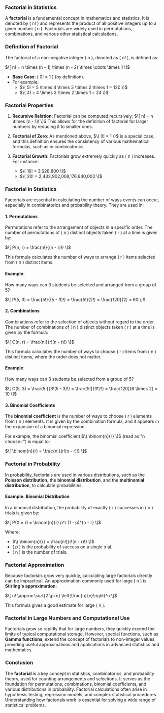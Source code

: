 ### **Factorial in Statistics**

A **factorial** is a fundamental concept in mathematics and statistics. It is denoted by \( n! \) and represents the product of all positive integers up to a given number \( n \). Factorials are widely used in permutations, combinations, and various other statistical calculations.

### **Definition of Factorial**

The factorial of a non-negative integer \( n \), denoted as \( n! \), is defined as:

$\[
n! = n \times (n - 1) \times (n - 2) \times \cdots \times 1
\]$

- **Base Case**: \( 0! = 1 \) (by definition).
- For example:
  - $\( 5! = 5 \times 4 \times 3 \times 2 \times 1 = 120 \)$
  - $\( 4! = 4 \times 3 \times 2 \times 1 = 24 \)$

### **Factorial Properties**

1. **Recursive Relation**: Factorial can be computed recursively:
   $\[
   n! = n \times (n - 1)!
   \]$
   This allows for the definition of factorial for larger numbers by reducing it to smaller ones.

2. **Factorial of Zero**: As mentioned above, $\( 0! = 1 \)$ is a special case, and this definition ensures the consistency of various mathematical formulas, such as in combinatorics.

3. **Factorial Growth**: Factorials grow extremely quickly as \( n \) increases. For instance:
   - $\( 10! = 3,628,800 \)$
   - $\( 20! = 2,432,902,008,176,640,000 \)$

### **Factorial in Statistics**

Factorials are essential in calculating the number of ways events can occur, especially in combinatorics and probability theory. They are used in:

#### **1. Permutations**

Permutations refer to the arrangement of objects in a specific order. The number of permutations of \( n \) distinct objects taken \( r \) at a time is given by:

$\[
P(n, r) = \frac{n!}{(n - r)!}
\]$

This formula calculates the number of ways to arrange \( r \) items selected from \( n \) distinct items.

#### **Example**:
How many ways can 3 students be selected and arranged from a group of 5?

$\[
P(5, 3) = \frac{5!}{(5 - 3)!} = \frac{5!}{2!} = \frac{120}{2} = 60
\]$

#### **2. Combinations**

Combinations refer to the selection of objects without regard to the order. The number of combinations of \( n \) distinct objects taken \( r \) at a time is given by the formula:

$\[
C(n, r) = \frac{n!}{r!(n - r)!}
\]$

This formula calculates the number of ways to choose \( r \) items from \( n \) distinct items, where the order does not matter.

#### **Example**:
How many ways can 3 students be selected from a group of 5?

$\[
C(5, 3) = \frac{5!}{3!(5 - 3)!} = \frac{5!}{3!2!} = \frac{120}{6 \times 2} = 10
\]$

#### **3. Binomial Coefficients**

The **binomial coefficient** is the number of ways to choose \( r \) elements from \( n \) elements. It is given by the combination formula, and it appears in the expansion of a binomial expression.

For example, the binomial coefficient $\( \binom{n}{r} \)$ (read as "n choose r") is equal to:

$\[
\binom{n}{r} = \frac{n!}{r!(n - r)!}
\]$

### **Factorial in Probability**

In probability, factorials are used in various distributions, such as the **Poisson distribution**, the **binomial distribution**, and the **multinomial distribution**, to calculate probabilities.

#### **Example: Binomial Distribution**

In a binomial distribution, the probability of exactly \( r \) successes in \( n \) trials is given by:

$\[
P(X = r) = \binom{n}{r} p^r (1 - p)^{n - r}
\]$

Where:
- $\( \binom{n}{r} = \frac{n!}{r!(n - r)!} \)$
- \( p \) is the probability of success on a single trial.
- \( n \) is the number of trials.

### **Factorial Approximation**

Because factorials grow very quickly, calculating large factorials directly can be impractical. An approximation commonly used for large \( n \) is **Stirling's approximation**:

$\[
n! \approx \sqrt{2 \pi n} \left(\frac{n}{e}\right)^n
\]$

This formula gives a good estimate for large \( n \).

### **Factorial in Large Numbers and Computational Use**

Factorials grow so rapidly that for large numbers, they quickly exceed the limits of typical computational storage. However, special functions, such as **Gamma functions**, extend the concept of factorials to non-integer values, providing useful approximations and applications in advanced statistics and mathematics.

### **Conclusion**

The **factorial** is a key concept in statistics, combinatorics, and probability theory, used for counting arrangements and selections. It serves as the foundation for permutations, combinations, binomial coefficients, and various distributions in probability. Factorial calculations often arise in hypothesis testing, regression models, and complex statistical procedures. Understanding how factorials work is essential for solving a wide range of statistical problems.
